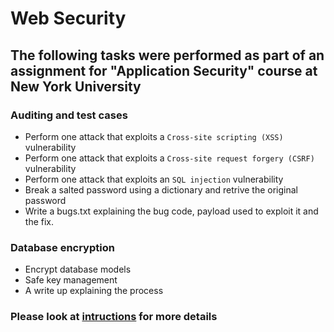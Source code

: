 # Web Security

## The following tasks were performed as part of an assignment for "Application Security" course at New York University

### Auditing and test cases

* Perform one attack that exploits a `Cross-site scripting (XSS)` vulnerability
* Perform one attack that exploits a `Cross-site request forgery (CSRF)` vulnerability
* Perform one attack that exploits an `SQL injection` vulnerability
* Break a salted password using a dictionary and retrive the original password
* Write a bugs.txt explaining the bug code, payload used to exploit it and the fix.

### Database encryption

* Encrypt database models
* Safe key management
* A write up explaining the process

### Please look at [intructions](HW2_Instructions.md) for more details
